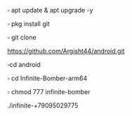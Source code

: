  ▫️ apt update & apt upgrade -y
 
 ▫️ pkg install git

 ▫️ git clone 


https://github.com/Argisht44/android.git


 ▫️cd android


▫️ cd Infinite-Bomber-arm64


▫️ chmod 777 infinite-bomber


 ./infinite-+79095029775



